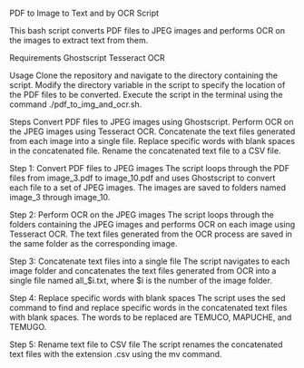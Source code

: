 PDF to Image to Text and by OCR Script


This bash script converts PDF files to JPEG images and performs OCR on the images to extract text from them.

Requirements
Ghostscript
Tesseract OCR

Usage
Clone the repository and navigate to the directory containing the script.
Modify the directory variable in the script to specify the location of the PDF files to be converted.
Execute the script in the terminal using the command ./pdf_to_img_and_ocr.sh.

Steps
Convert PDF files to JPEG images using Ghostscript.
Perform OCR on the JPEG images using Tesseract OCR.
Concatenate the text files generated from each image into a single file.
Replace specific words with blank spaces in the concatenated file.
Rename the concatenated text file to a CSV file.

Step 1: Convert PDF files to JPEG images
The script loops through the PDF files from image_3.pdf to image_10.pdf and uses Ghostscript to convert each file to a set of JPEG images. The images are saved to folders named image_3 through image_10.

Step 2: Perform OCR on the JPEG images
The script loops through the folders containing the JPEG images and performs OCR on each image using Tesseract OCR. The text files generated from the OCR process are saved in the same folder as the corresponding image.

Step 3: Concatenate text files into a single file
The script navigates to each image folder and concatenates the text files generated from OCR into a single file named all_$i.txt, where $i is the number of the image folder.

Step 4: Replace specific words with blank spaces
The script uses the sed command to find and replace specific words in the concatenated text files with blank spaces. The words to be replaced are TEMUCO, MAPUCHE, and TEMUGO.

Step 5: Rename text file to CSV file
The script renames the concatenated text files with the extension .csv using the mv command.
